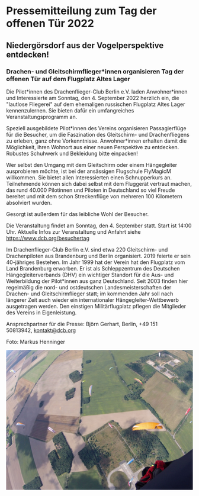 # Pressemitteilung zum Tag der offenen Tür 2022
## Niedergörsdorf aus der Vogelperspektive entdecken!
### Drachen- und Gleitschirmflieger\*innen organisieren Tag der offenen Tür auf dem Flugplatz Altes Lager

Die Pilot\*innen des Drachenflieger-Club Berlin e.V. laden Anwohner\*innen und Interessierte am Sonntag, den 4. September 2022 herzlich ein, die "lautlose Fliegerei" auf dem ehemaligen russischen Flugplatz Altes Lager kennenzulernen. Sie bieten dafür ein umfangreiches Veranstaltungsprogramm an.

Speziell ausgebildete Pilot\*innen des Vereins organisieren Passagierflüge für die Besucher, um die Faszination des Gleitschirm- und Drachenfliegens zu erleben, ganz ohne Vorkenntnisse. Anwohner\*innen erhalten damit die Möglichkeit, ihren Wohnort aus einer neuen Perspektive zu entdecken. Robustes Schuhwerk und Bekleidung bitte einpacken!

Wer selbst den Umgang mit dem Gleitschirm oder einem Hängegleiter ausprobieren möchte, ist bei der ansässigen Flugschule FlyMagicM willkommen. Sie bietet allen Interessierten einen Schnupperkurs an. Teilnehmende können sich dabei selbst mit dem Fluggerät vertraut machen, das rund 40.000 Pilotinnen und Piloten in Deutschland so viel Freude bereitet und mit dem schon Streckenflüge von mehreren 100 Kilometern absolviert wurden.

Gesorgt ist außerdem für das leibliche Wohl der Besucher.

Die Veranstaltung findet am Sonntag, den 4. September statt. Start ist 14:00 Uhr. Aktuelle Infos zur Veranstaltung und Anfahrt siehe https://www.dcb.org/besuchertag

Im Drachenflieger-Club Berlin e.V. sind etwa 220 Gleitschirm- und Drachenpiloten aus Brandenburg und Berlin organisiert. 2019 feierte er sein 40-jähriges Bestehen. Im Jahr 1999 hat der Verein hat den Flugplatz vom Land Brandenburg erworben. Er ist als Schleppzentrum des Deutschen Hängegleiterverbands (DHV) ein wichtiger Standort für die Aus- und Weiterbildung der Pilot\*innen aus ganz Deutschland. Seit 2003 finden hier regelmäßig die nord- und ostdeutschen Landesmeisterschaften der Drachen- und Gleitschirmflieger statt; im kommenden Jahr soll nach längerer Zeit auch wieder ein internationaler Hängegleiter-Wettbewerb ausgetragen werden. Den einstigen Militärflugplatz pflegen die Mitglieder des Vereins in Eigenleistung.

Ansprechpartner für die Presse: Björn Gerhart, Berlin, +49 151 50813942, kontakt@dcb.org

Foto: Markus Henninger

![Gleitschirm-Pilot\*innen über Altes Lager](img/gs-wettbewerb-flatlands-altes-lager.jpg)
